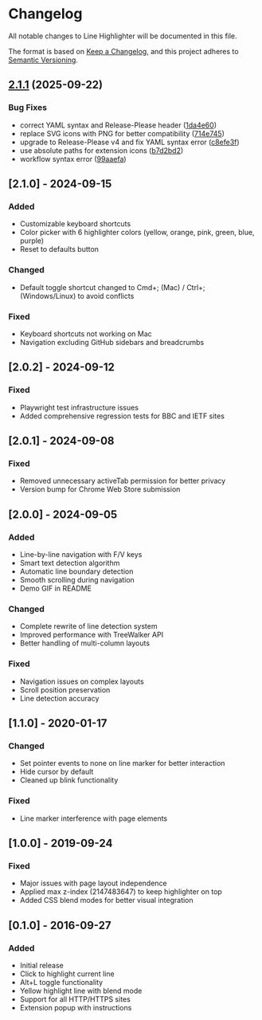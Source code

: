 # Changelog

All notable changes to Line Highlighter will be documented in this file.

The format is based on [Keep a Changelog](https://keepachangelog.com/en/1.0.0/),
and this project adheres to [Semantic Versioning](https://semver.org/spec/v2.0.0.html).

## [2.1.1](https://github.com/kylechadha/line-highlighter/compare/v2.1.0...v2.1.1) (2025-09-22)


### Bug Fixes

* correct YAML syntax and Release-Please header ([1da4e60](https://github.com/kylechadha/line-highlighter/commit/1da4e603455514890968cefa2bc00a46fdd9429c))
* replace SVG icons with PNG for better compatibility ([714e745](https://github.com/kylechadha/line-highlighter/commit/714e745a44f98318cab3911dc42277dce6a0c98f))
* upgrade to Release-Please v4 and fix YAML syntax error ([c8efe3f](https://github.com/kylechadha/line-highlighter/commit/c8efe3f07c5905f3c84d31fa8670b13bbcb61f3b))
* use absolute paths for extension icons ([b7d2bd2](https://github.com/kylechadha/line-highlighter/commit/b7d2bd24607a1338ce453da0671c54e0969676c7))
* workflow syntax error ([99aaefa](https://github.com/kylechadha/line-highlighter/commit/99aaefa78a2b3020049da14b5549b8e8fb3f7538))

## [2.1.0] - 2024-09-15

### Added
- Customizable keyboard shortcuts
- Color picker with 6 highlighter colors (yellow, orange, pink, green, blue, purple)
- Reset to defaults button

### Changed
- Default toggle shortcut changed to Cmd+; (Mac) / Ctrl+; (Windows/Linux) to avoid conflicts

### Fixed
- Keyboard shortcuts not working on Mac
- Navigation excluding GitHub sidebars and breadcrumbs

## [2.0.2] - 2024-09-12

### Fixed
- Playwright test infrastructure issues
- Added comprehensive regression tests for BBC and IETF sites

## [2.0.1] - 2024-09-08

### Fixed
- Removed unnecessary activeTab permission for better privacy
- Version bump for Chrome Web Store submission

## [2.0.0] - 2024-09-05

### Added
- Line-by-line navigation with F/V keys
- Smart text detection algorithm
- Automatic line boundary detection
- Smooth scrolling during navigation
- Demo GIF in README

### Changed
- Complete rewrite of line detection system
- Improved performance with TreeWalker API
- Better handling of multi-column layouts

### Fixed
- Navigation issues on complex layouts
- Scroll position preservation
- Line detection accuracy

## [1.1.0] - 2020-01-17

### Changed
- Set pointer events to none on line marker for better interaction
- Hide cursor by default
- Cleaned up blink functionality

### Fixed
- Line marker interference with page elements

## [1.0.0] - 2019-09-24

### Fixed
- Major issues with page layout independence
- Applied max z-index (2147483647) to keep highlighter on top
- Added CSS blend modes for better visual integration

## [0.1.0] - 2016-09-27

### Added
- Initial release
- Click to highlight current line
- Alt+L toggle functionality
- Yellow highlight line with blend mode
- Support for all HTTP/HTTPS sites
- Extension popup with instructions
